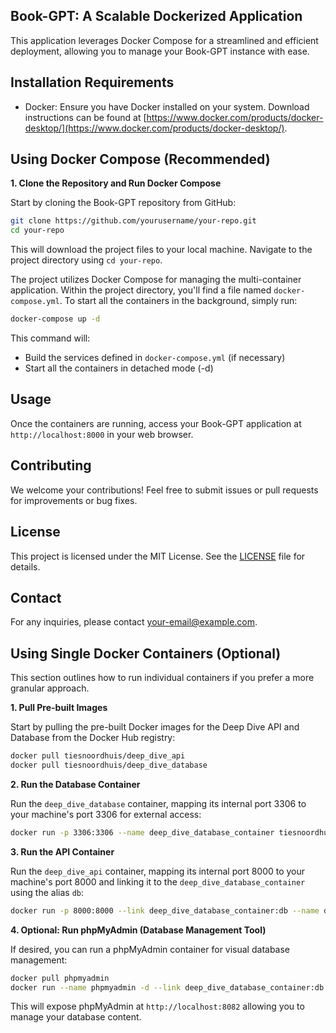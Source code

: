 ## Book-GPT: A Scalable Dockerized Application

This application leverages Docker Compose for a streamlined and efficient deployment, allowing you to manage your Book-GPT instance with ease.

## Installation Requirements

* Docker: Ensure you have Docker installed on your system. Download instructions can be found at [https://www.docker.com/products/docker-desktop/](https://www.docker.com/products/docker-desktop/).

## Using Docker Compose (Recommended)

**1. Clone the Repository and Run Docker Compose**

Start by cloning the Book-GPT repository from GitHub:

```bash
git clone https://github.com/yourusername/your-repo.git
cd your-repo
```

This will download the project files to your local machine. Navigate to the project directory using `cd your-repo`.

The project utilizes Docker Compose for managing the multi-container application. Within the project directory, you'll find a file named `docker-compose.yml`. To start all the containers in the background, simply run:

```bash
docker-compose up -d
```

This command will:

* Build the services defined in `docker-compose.yml` (if necessary)
* Start all the containers in detached mode (-d)

## Usage

Once the containers are running, access your Book-GPT application at `http://localhost:8000` in your web browser.

## Contributing

We welcome your contributions! Feel free to submit issues or pull requests for improvements or bug fixes.

## License

This project is licensed under the MIT License. See the [LICENSE](LICENSE) file for details.

## Contact

For any inquiries, please contact [your-email@example.com](mailto:your-email@example.com).

## Using Single Docker Containers (Optional)

This section outlines how to run individual containers if you prefer a more granular approach.

**1. Pull Pre-built Images**

Start by pulling the pre-built Docker images for the Deep Dive API and Database from the Docker Hub registry:

```bash
docker pull tiesnoordhuis/deep_dive_api
docker pull tiesnoordhuis/deep_dive_database
```

**2. Run the Database Container**

Run the `deep_dive_database` container, mapping its internal port 3306 to your machine's port 3306 for external access:

```bash
docker run -p 3306:3306 --name deep_dive_database_container tiesnoordhuis/deep_dive_database
```

**3. Run the API Container**

Run the `deep_dive_api` container, mapping its internal port 8000 to your machine's port 8000 and linking it to the `deep_dive_database_container` using the alias `db`:

```bash
docker run -p 8000:8000 --link deep_dive_database_container:db --name deep_dive_api_container tiesnoordhuis/deep_dive_api
```

**4. Optional: Run phpMyAdmin (Database Management Tool)**

If desired, you can run a phpMyAdmin container for visual database management:

```bash
docker pull phpmyadmin
docker run --name phpmyadmin -d --link deep_dive_database_container:db -p 8082:80 phpmyadmin
```

This will expose phpMyAdmin at `http://localhost:8082` allowing you to manage your database content.

